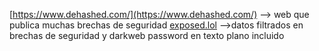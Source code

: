 [https://www.dehashed.com/](https://www.dehashed.com/) --> web que publica muchas brechas de seguridad
 [exposed.lol]( exposed.lol) -->datos filtrados en brechas de seguridad y darkweb password en texto plano incluido
 
